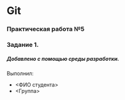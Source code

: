 # Git
### Практическая работа №5
### Задание 1.
##### Добавлено с помощью среды разработки.
Выполнил:
* <ФИО студента>
* <Группа>